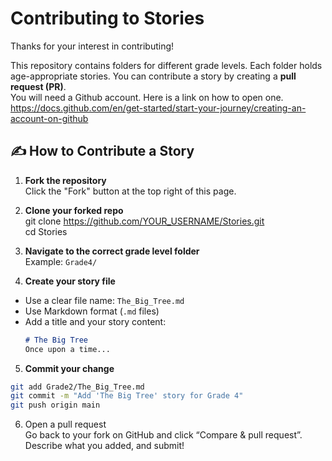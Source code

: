 # Contributing to Stories

Thanks for your interest in contributing!

This repository contains folders for different grade levels. Each folder holds age-appropriate stories. You can contribute a story by creating a **pull request (PR)**.<br>
You will need a Github account. Here is a link on how to open one. https://docs.github.com/en/get-started/start-your-journey/creating-an-account-on-github


## ✍️ How to Contribute a Story

1. **Fork the repository**  
   Click the "Fork" button at the top right of this page.

2. **Clone your forked repo** <br>
git clone https://github.com/YOUR_USERNAME/Stories.git <br>
cd Stories

3. **Navigate to the correct grade level folder**  
Example: `Grade4/`

4. **Create your story file**  
- Use a clear file name: `The_Big_Tree.md`
- Use Markdown format (`.md` files)
- Add a title and your story content:
  ```markdown
  # The Big Tree
  Once upon a time...
  ```

5. **Commit your change**
```bash
git add Grade2/The_Big_Tree.md
git commit -m "Add 'The Big Tree' story for Grade 4"
git push origin main
```
6.	Open a pull request <br>
Go back to your fork on GitHub and click “Compare & pull request”. <br> Describe what you added, and submit!
